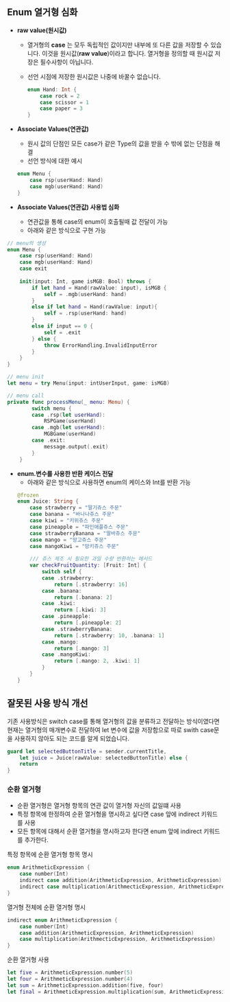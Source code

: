 
## Enum 열거형 심화

- **raw value(원시값)**
    - 열거형의 **case** 는 모두 독립적인 값이지만 내부에 또 다른 값을 저장할 수 있습니다. 이것을 원시값(**raw value**)이라고 합니다. 열거형을 정의할 때 원시값 저장은 필수사항이 아닙니다.
    - 선언 시점에 저장한 원시값은 나중에 바꿀수 없습니다.
        
        ```swift
        enum Hand: Int {
            case rock = 2
            case scissor = 1
            case paper = 3
        }
        ```
        

- **Associate Values(연관값)**
    - 원시 값의 단점인 모든 case가 같은 Type의 값을 받을  수 밖에 없는 단점을 해결
    - 선언 방식에 대한 예시
    
    ```swift
    enum Menu {
        case rsp(userHand: Hand)
        case mgb(userHand: Hand)
    }
    ```
    

- **Associate Values(연관값) 사용법 심화**
    - 연관값을 통해 case의 enum이 호출될때 값 전달이 가능
    - 아래와 같은 방식으로 구현 가능

```swift
// menu의 생성
enum Menu {
    case rsp(userHand: Hand)
    case mgb(userHand: Hand)
    case exit
    
    init(input: Int, game isMGB: Bool) throws {
        if let hand = Hand(rawValue: input), isMGB {
            self = .mgb(userHand: hand)
        }
        else if let hand = Hand(rawValue: input){
            self = .rsp(userHand: hand)
        }
        else if input == 0 {
            self = .exit
        } else {
            throw ErrorHandling.InvalidInputError
        }
    }
}

// menu init
let menu = try Menu(input: intUserInput, game: isMGB)

// menu call
private func processMenu(_ menu: Menu) {
        switch menu {
        case .rsp(let userHand):
            RSPGame(userHand)
        case .mgb(let userHand):
            MGBGame(userHand)
        case .exit:
            message.output(.exit)
        }
    }
```

- **enum.변수를 사용한 반환 케이스 전달**
    - 아래와 같은 방식으로 사용하면 enum의 케이스와 Int를 반환 가능
    ```swift
    @frozen
    enum Juice: String {
        case strawberry = "딸기쥬스 주문"
        case banana = "바나나쥬스 주문"
        case kiwi = "키위쥬스 주문"
        case pineapple = "파인애플쥬스 주문"
        case strawberryBanana = "딸바쥬스 주문"
        case mango = "망고쥬스 주문"
        case mangoKiwi = "망키쥬스 주문"
        
        /// 쥬스 제조 시 필요한 과일 수량 반환하는 메서드
        var checkFruitQuantity: [Fruit: Int] {
            switch self {
            case .strawberry:
                return [.strawberry: 16]
            case .banana:
                return [.banana: 2]
            case .kiwi:
                return [.kiwi: 3]
            case .pineapple:
                return [.pineapple: 2]
            case .strawberryBanana:
                return [.strawberry: 10, .banana: 1]
            case .mango:
                return [.mango: 3]
            case .mangoKiwi:
                return [.mango: 2, .kiwi: 1]
            }
        }
    }
    ```

## 잘못된 사용 방식 개선

기존 사용방식은 switch case를 통해 열거형의 값을 분류하고 전달하는 방식이였다면 현재는 열거형의 매개변수로 전달하여 let 변수에 값을 저장함으로 따로 swith case문을 사용하지 않아도 되는 코드를 알게 되었습니다.

``` swift
guard let selectedButtonTitle = sender.currentTitle,
    let juice = Juice(rawValue: selectedButtonTitle) else {
    return
}
```


### 순환 열거형

- 순환 열거형은 열거형 항목의 연관 값이 열거형 자신의 값일떄 사용
- 특정 항목에 한정하여 순환 열거형을 명시하고 싶다면 case 앞에 indirect 키워드를 사용
- 모든 항목에 대해서 순환 열거형을 명시하고자 한다면 enum 앞에 indirect 키워드를 추가한다.

특정 항목에 순환 열거형 항목 명시
```swift
enum ArithmeticExpression {
	case number(Int)
	indirect case addition(ArithmeticExpression, ArithmeticExpression)
	indirect case multiplication(ArithmecticExpression, ArithmeticExpression)
}
```

열거형 전체에 순환 열거형 명시
```swift
indirect enum ArithmeticExpression {
	case number(Int)
	case addition(ArithmeticExpression, ArithmeticExpression)
	case multiplication(ArithmecticExpression, ArithmeticExpression)
}
```
순환 열거형 사용
```swift
let five = ArithmeticExpression.number(5)
let four = ArithmeticExpression.number(4)
let sum = ArithmeticExpression.addition(five, four)
let final = ArithmeticExpression.multiplication(sum, ArithmeticExpression.number(2))
```
